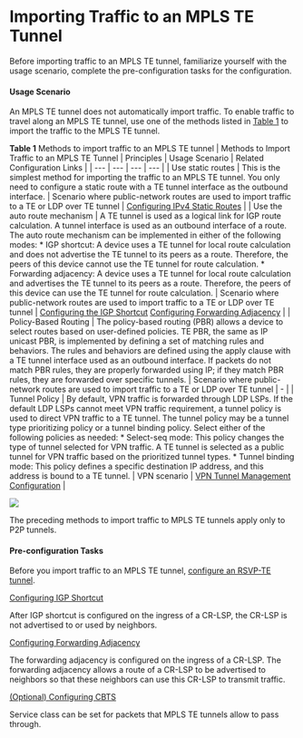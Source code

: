 Importing Traffic to an MPLS TE Tunnel
======================================

Before importing traffic to an MPLS TE tunnel, familiarize yourself with the usage scenario, complete the pre-configuration tasks for the configuration.

#### Usage Scenario

An MPLS TE tunnel does not automatically import traffic. To enable traffic to travel along an MPLS TE tunnel, use one of the methods listed in [Table 1](#EN-US_TASK_0172368174__tab_dc_vrp_te-p2p_cfg_003301) to import the traffic to the MPLS TE tunnel.

**Table 1** Methods to import traffic to an MPLS TE tunnel
| Methods to Import Traffic to an MPLS TE Tunnel | Principles | Usage Scenario | Related Configuration Links |
| --- | --- | --- | --- |
| Use static routes | This is the simplest method for importing the traffic to an MPLS TE tunnel. You only need to configure a static route with a TE tunnel interface as the outbound interface. | Scenario where public-network routes are used to import traffic to a TE or LDP over TE tunnel | [Configuring IPv4 Static Routes](dc_vrp_static-route_disjoin_cfg_0003.html) |
| Use the auto route mechanism | A TE tunnel is used as a logical link for IGP route calculation. A tunnel interface is used as an outbound interface of a route. The auto route mechanism can be implemented in either of the following modes:   * IGP shortcut: A device uses a TE tunnel for local route calculation and does not advertise the TE tunnel to its peers as a route. Therefore, the peers of this device cannot use the TE tunnel for route calculation. * Forwarding adjacency: A device uses a TE tunnel for local route calculation and advertises the TE tunnel to its peers as a route. Therefore, the peers of this device can use the TE tunnel for route calculation. | Scenario where public-network routes are used to import traffic to a TE or LDP over TE tunnel | [Configuring the IGP Shortcut](dc_vrp_te-p2p_cfg_0034.html)  [Configuring Forwarding Adjacency](dc_vrp_te-p2p_cfg_0035.html) |
| Policy-Based Routing | The policy-based routing (PBR) allows a device to select routes based on user-defined policies.  TE PBR, the same as IP unicast PBR, is implemented by defining a set of matching rules and behaviors. The rules and behaviors are defined using the apply clause with a TE tunnel interface used as an outbound interface. If packets do not match PBR rules, they are properly forwarded using IP; if they match PBR rules, they are forwarded over specific tunnels. | Scenario where public-network routes are used to import traffic to a TE or LDP over TE tunnel | - |
| Tunnel Policy | By default, VPN traffic is forwarded through LDP LSPs. If the default LDP LSPs cannot meet VPN traffic requirement, a tunnel policy is used to direct VPN traffic to a TE tunnel. The tunnel policy may be a tunnel type prioritizing policy or a tunnel binding policy. Select either of the following policies as needed:  * Select-seq mode: This policy changes the type of tunnel selected for VPN traffic. A TE tunnel is selected as a public tunnel for VPN traffic based on the prioritized tunnel types. * Tunnel binding mode: This policy defines a specific destination IP address, and this address is bound to a TE tunnel. | VPN scenario | [VPN Tunnel Management Configuration](dc_vrp_tnlm_cfg_0001.html) |



![](../../../../public_sys-resources/note_3.0-en-us.png) 

The preceding methods to import traffic to MPLS TE tunnels apply only to P2P tunnels.



#### Pre-configuration Tasks

Before you import traffic to an MPLS TE tunnel, [configure an RSVP-TE tunnel](dc_vrp_te-p2p_cfg_0003.html).


[Configuring IGP Shortcut](../../../../software/nev8r10_vrpv8r16/user/vrp/dc_vrp_te-p2p_cfg_0034.html)

After IGP shortcut is configured on the ingress of a CR-LSP, the CR-LSP is not advertised to or used by neighbors.

[Configuring Forwarding Adjacency](../../../../software/nev8r10_vrpv8r16/user/vrp/dc_vrp_te-p2p_cfg_0035.html)

The forwarding adjacency is configured on the ingress of a CR-LSP. The forwarding adjacency allows a route of a CR-LSP to be advertised to neighbors so that these neighbors can use this CR-LSP to transmit traffic.

[(Optional) Configuring CBTS](../../../../software/nev8r10_vrpv8r16/user/ne/dc_ne_te-p2p_cfg_0001.html)

Service class can be set for packets that MPLS TE tunnels allow to pass through.